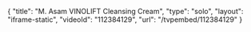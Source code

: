 {
    "title": "M. Asam VINOLIFT Cleansing Cream",
    "type": "solo",
    "layout": "iframe-static",
    "videoId": "112384129",
    "url": "\/tvpembed\/112384129"
}